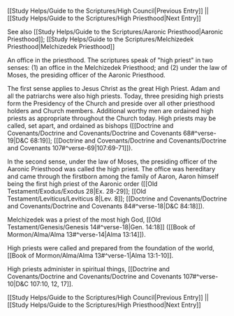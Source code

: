 [[Study Helps/Guide to the Scriptures/High Council|Previous Entry]]  ||  [[Study Helps/Guide to the Scriptures/High Priesthood|Next Entry]]

 See also [[Study Helps/Guide to the Scriptures/Aaronic Priesthood|Aaronic Priesthood]]; [[Study Helps/Guide to the Scriptures/Melchizedek Priesthood|Melchizedek Priesthood]]

 An office in the priesthood. The scriptures speak of "high priest" in two senses: (1) an office in the Melchizedek Priesthood; and (2) under the law of Moses, the presiding officer of the Aaronic Priesthood.

 The first sense applies to Jesus Christ as the great High Priest. Adam and all the patriarchs were also high priests. Today, three presiding high priests form the Presidency of the Church and preside over all other priesthood holders and Church members. Additional worthy men are ordained high priests as appropriate throughout the Church today. High priests may be called, set apart, and ordained as bishops ([[Doctrine and Covenants/Doctrine and Covenants/Doctrine and Covenants 68#^verse-19|D&C 68:19]]; [[Doctrine and Covenants/Doctrine and Covenants/Doctrine and Covenants 107#^verse-69|107:69-71]]).

 In the second sense, under the law of Moses, the presiding officer of the Aaronic Priesthood was called the high priest. The office was hereditary and came through the firstborn among the family of Aaron, Aaron himself being the first high priest of the Aaronic order ([[Old Testament/Exodus/Exodus 28|Ex. 28-29]]; [[Old Testament/Leviticus/Leviticus 8|Lev. 8]]; [[Doctrine and Covenants/Doctrine and Covenants/Doctrine and Covenants 84#^verse-18|D&C 84:18]]).

 Melchizedek was a priest of the most high God, [[Old Testament/Genesis/Genesis 14#^verse-18|Gen. 14:18]] ([[Book of Mormon/Alma/Alma 13#^verse-14|Alma 13:14]]).

 High priests were called and prepared from the foundation of the world, [[Book of Mormon/Alma/Alma 13#^verse-1|Alma 13:1-10]].

 High priests administer in spiritual things, [[Doctrine and Covenants/Doctrine and Covenants/Doctrine and Covenants 107#^verse-10|D&C 107:10, 12, 17]].

[[Study Helps/Guide to the Scriptures/High Council|Previous Entry]]  ||  [[Study Helps/Guide to the Scriptures/High Priesthood|Next Entry]]